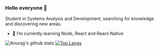 ### Hello everyone 👋

<!--
**GustavoBonfimS/GustavoBonfimS** is a ✨ _special_ ✨ repository because its `README.md` (this file) appears on your GitHub profile.
-->

Student in Systems Analysis and Development, searching for knowledge and discovering new areas.  

- 🌱 I’m currently learning Node, React and React-Native

![Anurag's github stats](https://github-readme-stats.vercel.app/api?username=GustavoBonfimS&show_icons=true&theme=dracula)  [![Top Langs](https://github-readme-stats.vercel.app/api/top-langs/?username=GustavoBonfimS&hide=css&theme=dracula)](https://github.com/anuraghazra/github-readme-stats)
